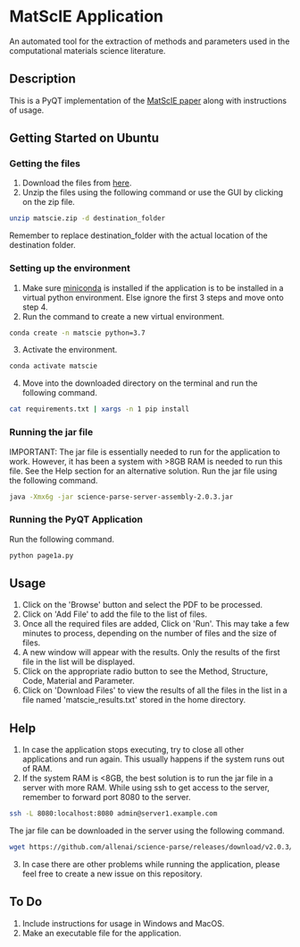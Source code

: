 # MatScIE Application

An automated tool for the extraction of methods and parameters used in the computational materials science literature.

## Description

This is a PyQT implementation of the [MatScIE paper](https://arxiv.org/abs/2009.06819) along with instructions of usage.

## Getting Started on Ubuntu

### Getting the files

1. Download the files from [here](https://drive.google.com/file/d/1ntFN-hG3k3C0Klksn3TiFMksclYIyiMl/view?usp=sharing).
2. Unzip the files using the following command or use the GUI by clicking on the zip file.
```sh
unzip matscie.zip -d destination_folder
```
Remember to replace destination_folder with the actual location of the destination folder.

### Setting up the environment

1. Make sure [miniconda](https://docs.conda.io/en/latest/miniconda.html) is installed if the application is to be installed in a virtual python environment. Else ignore the first 3 steps and move onto step 4.
2. Run the command to create a new virtual environment.
```sh
conda create -n matscie python=3.7
```
3. Activate the environment.
```sh
conda activate matscie
```
4. Move into the downloaded directory on the terminal and run the following command.
```sh
cat requirements.txt | xargs -n 1 pip install
```

### Running the jar file 
IMPORTANT: The jar file is essentially needed to run for the application to work. However, it has been a system with >8GB RAM is needed to run this file. See the Help section for an alternative solution.
Run the jar file using the following command.
```sh
java -Xmx6g -jar science-parse-server-assembly-2.0.3.jar
```

### Running the PyQT Application
Run the following command.
```sh
python page1a.py
```
## Usage
1. Click on the 'Browse' button and select the PDF to be processed.
2. Click on 'Add File' to add the file to the list of files. 
3. Once all the required files are added, Click on 'Run'. This may take a few minutes to process, depending on the number of files and the size of files.
4. A new window will appear with the results. Only the results of the first file in the list will be displayed.
5. Click on the appropriate radio button to see the Method, Structure, Code, Material and Parameter.
6. Click on 'Download Files' to view the results of all the files in the list in a file named 'matscie_results.txt' stored in the home directory.

## Help
1. In case the application stops executing, try to close all other applications and run again. This usually happens if the system runs out of RAM.
2. If the system RAM is <8GB, the best solution is to run the jar file in a server with more RAM. While using ssh to get access to the server, remember to forward port 8080 to the server. 
```sh
ssh -L 8080:localhost:8080 admin@server1.example.com
```
The jar file can be downloaded in the server using the following command.
```sh
wget https://github.com/allenai/science-parse/releases/download/v2.0.3/science-parse-server-assembly-2.0.3.jar
```
3. In case there are other problems while running the application, please feel free to create a new issue on this repository.

## To Do
1. Include instructions for usage in Windows and MacOS.
2. Make an executable file for the application.
